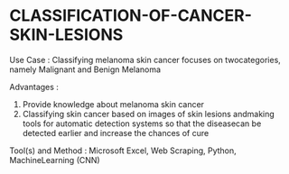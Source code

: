 # CLASSIFICATION-OF-CANCER-SKIN-LESIONS
Use Case :
Classifying melanoma skin cancer focuses on twocategories, namely Malignant and Benign Melanoma

Advantages :
1. Provide knowledge about melanoma skin cancer
2. Classifying skin cancer based on images of skin lesions andmaking tools for automatic detection systems so that the diseasecan be detected earlier and increase the chances of cure

Tool(s) and Method :
Microsoft Excel, Web Scraping, Python, MachineLearning (CNN)
 
